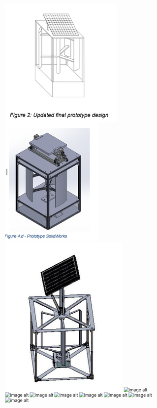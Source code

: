 ![image alt](https://raw.githubusercontent.com/FarihinBorhan/Website-For-App/fc064663ade0bbac260d0dbd6ede0671b87efcf8/Screenshot%202025-05-18%20233539.png)
![image alt](https://raw.githubusercontent.com/FarihinBorhan/Website-For-App/fc064663ade0bbac260d0dbd6ede0671b87efcf8/Screenshot%202025-05-18%20233834.png)
![image alt](https://raw.githubusercontent.com/FarihinBorhan/Website-For-App/fc064663ade0bbac260d0dbd6ede0671b87efcf8/Screenshot%202025-05-18%20234408.png)
![image alt]()
![image alt]()
![image alt]()
![image alt]()
![image alt]()
![image alt]()
![image alt]()
![image alt]()
